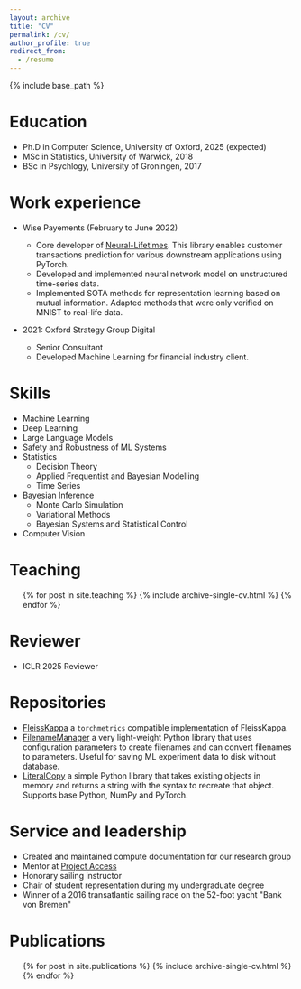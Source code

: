 ```yaml
---
layout: archive
title: "CV"
permalink: /cv/
author_profile: true
redirect_from:
  - /resume
---
```


{% include base_path %}

# Education

- Ph.D in Computer Science, University of Oxford, 2025 (expected)
- MSc in Statistics, University of Warwick, 2018
- BSc in Psychlogy, University of Groningen, 2017

# Work experience

- Wise Payements (February to June 2022)

  - Core developer of [Neural-Lifetimes](https://github.com/transferwise/neural-lifetimes). This library enables customer transactions prediction for various downstream applications using PyTorch.
  - Developed and implemented neural network model on unstructured time-series data.
  - Implemented SOTA methods for representation learning based on mutual information. Adapted methods that were only verified on MNIST to real-life data.

- 2021: Oxford Strategy Group Digital
  - Senior Consultant
  - Developed Machine Learning for financial industry client.

# Skills

- Machine Learning
- Deep Learning
- Large Language Models
- Safety and Robustness of ML Systems
- Statistics
  - Decision Theory
  - Applied Frequentist and Bayesian Modelling
  - Time Series
- Bayesian Inference
  - Monte Carlo Simulation
  - Variational Methods
  - Bayesian Systems and Statistical Control
- Computer Vision

# Teaching

  <ul>{% for post in site.teaching %}
    {% include archive-single-cv.html %}
  {% endfor %}</ul>

# Reviewer

- ICLR 2025 Reviewer

# Repositories

- [FleissKappa](https://github.com/cemde/FleissKappa) a `torchmetrics` compatible implementation of FleissKappa.
- [FilenameManager](https://github.com/cemde/FilenameManager) a very light-weight Python library that uses configuration parameters to create filenames and can convert filenames to parameters. Useful for saving ML experiment data to disk without database.
- [LiteralCopy](https://github.com/cemde/CopySyntax/) a simple Python library that takes existing objects in memory and returns a string with the syntax to recreate that object. Supports base Python, NumPy and PyTorch.

# Service and leadership

- Created and maintained compute documentation for our research group
- Mentor at [Project Access](https://projectaccess.org/)
- Honorary sailing instructor
- Chair of student representation during my undergraduate degree
- Winner of a 2016 transatlantic sailing race on the 52-foot yacht "Bank von Bremen"

# Publications

  <ul>{% for post in site.publications %}
    {% include archive-single-cv.html %}
  {% endfor %}</ul>

